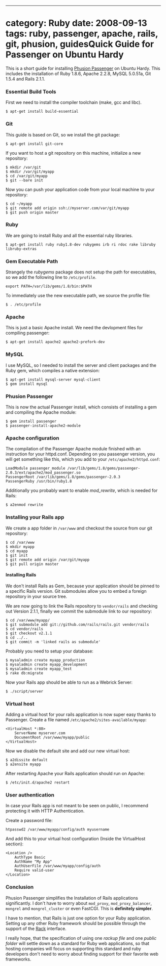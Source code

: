 --- 
category: Ruby
date: 2008-09-13
tags: ruby, passenger, apache, rails, git, phusion, guidesQuick Guide for Passenger on Ubuntu Hardy
=========================================

This is a short guide for installing [Phusion Passenger][1] on Ubuntu
Hardy. This includes the installation of Ruby 1.8.6, Apache 2.2.8, 
MySQL 5.0.51a, Git 1.5.4 and Rails 2.1.1.


### Essential Build Tools

First we need to install the compiler toolchain (make, gcc and libc).

    $ apt-get install build-essential


### Git

This guide is based on Git, so we install the git package:
  
    $ apt-get install git-core

If you want to host a git repository on this machine, initialize a new
repository:

    $ mkdir /var/git
    $ mkdir /var/git/myapp
    $ cd /var/git/myapp
    $ git --bare init

Now you can push your application code from your local machine to your
repository:

    $ cd ~/myapp
    $ git remote add origin ssh://myserver.com/var/git/myapp
    $ git push origin master


### Ruby

We are going to install Ruby and all the essential ruby libraries.

    $ apt-get install ruby ruby1.8-dev rubygems irb ri rdoc rake libruby libruby-extras


### Gem Executable Path

Strangely the *rubygems* package does not setup the path for
executables, so we add the following line to `/etc/profile`.

    export PATH=/var/lib/gems/1.8/bin:$PATH

To immediately use the new executable path, we source the profile file:

    $ . /etc/profile


### Apache

This is just a basic Apache install. We need the devlopment files for compiling passenger:

    $ apt-get install apache2 apache2-prefork-dev


### MySQL

I use MySQL, so I needed to install the server and client packages and
the Ruby gem, which compiles a native extension:

    $ apt-get install mysql-server mysql-client
    $ gem install mysql


### Phusion Passenger

This is now the actual Passenger install, which consists of installing
a gem and compiling the Apache module:

    $ gem install passenger
    $ passenger-install-apache2-module


### Apache configuration

The compilation of the Passenger Apache
module finished with an instruction for your httpd.conf. Depending on
you passenger version, you will get something like this, which you add
to your `/etc/apache2/httpd.conf`:

    LoadModule passenger_module /var/lib/gems/1.8/gems/passenger-2.0.3/ext/apache2/mod_passenger.so
    PassengerRoot /var/lib/gems/1.8/gems/passenger-2.0.3
    PassengerRuby /usr/bin/ruby1.8

Additionally you probably want to enable *mod_rewrite*, which is
needed for Rails:

    $ a2enmod rewrite


### Installing your Rails app

We create a app folder in `/var/www` and checkout the source from our
git repository:

    $ cd /var/www
    $ mkdir myapp
    $ cd myapp
    $ git init
    $ git remote add origin /var/git/myapp
    $ git pull origin master


#### Installing Rails

We don't install Rails as Gem, because your application should be
pinned to a specific Rails version. Git submodules allow you to embed
a foreign repository in your source tree. 

We are now going to link the Rails repository to `vendor/rails` and
checking out Version 2.1.1, finally we commit the submodule link to
our repository:

    $ cd /var/www/myapp/
    $ git submodule add git://github.com/rails/rails.git vendor/rails
    $ cd vendor/rails
    $ git checkout v2.1.1
    $ cd ../..
    $ git commit -m 'linked rails as submodule'

Probably you need to setup your database:

    $ mysaladmin create myapp_production
    $ mysaladmin create myapp_development
    $ mysaladmin create myapp_test
    $ rake db:migrate

Now your Rails app should be able to run as a Webrick Server:

    $ ./script/server
   

### Virtual host

Adding a virtual host for your rails application is now super easy
thanks to Passenger. Create a file named
`/etc/apache2/sites-available/myapp`:

    <VirtualHost *:80>
        ServerName myserver.com
        DocumentRoot /var/www/myapp/public
    </VirtualHost>

Now we disable the default site and add our new virtual host:

    $ a2dissite default
    $ a2ensite myapp

After restarting Apache your Rails application should run on Apache:

    $ /etc/init.d/apache2 restart


### User authentication

In case your Rails app is not meant to be seen on public, I recommend
protecting it with HTTP Authentication.

Create a password file:

    htpasswd2 /var/www/myapp/config/auth myusername


And add this to your virtual host configuration (Inside the
VirtualHost section):

    <Location />
        AuthType Basic
        AuthName "My App"
        AuthUserFile /var/www/myapp/config/auth
        Require valid-user
    </Location>


### Conclusion

Phusion Passenger simplifies the Installation of Rails applications
significantly. I don't have to worry about `mod_proxy`,
`mod_proxy_balancer`, `mongrel` and `mongrel_cluster` or even
FastCGI. This is **definitely simpler**.

I have to mention, that Rails is just one option for your Ruby
application. Setting up any other Ruby framework should be possible
through the support of the [Rack][3] interface. 

I really hope, that the specification of using one *rackup file* and
one *public folder* will settle down as a standard for Ruby web
applications, so that hosting companies will focus on supporting this
standard and ruby developers don't need to worry about finding support
for their favorite web frameworks.



[1]: http://www.modrails.com/
[2]: http://www.github.com/
[3]: http://rack.rubyforge.org/